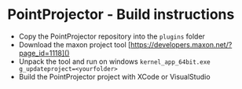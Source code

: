 # PointProjector - Build instructions

* Copy the PointProjector repository into the `plugins` folder
* Download the maxon project tool [https://developers.maxon.net/?page_id=1118]()
* Unpack the tool and run on windows `kernel_app_64bit.exe g_updateproject=<yourfolder>`
* Build the PointProjector project with XCode or VisualStudio